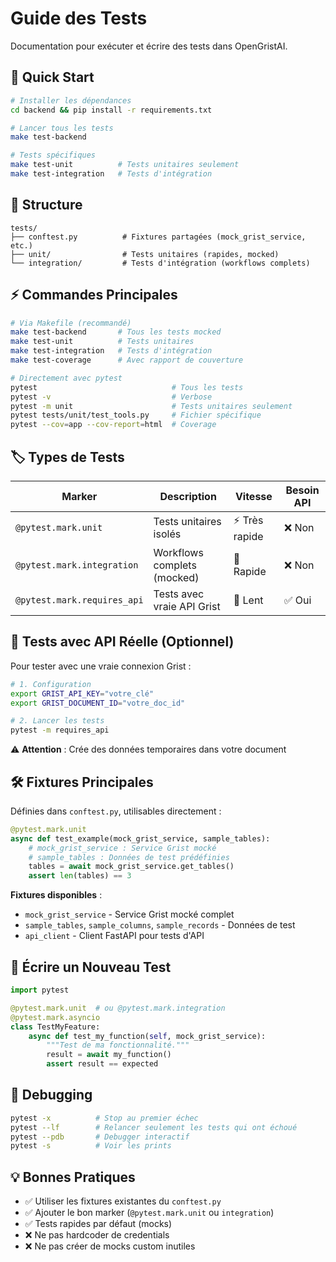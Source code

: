 # Guide des Tests

Documentation pour exécuter et écrire des tests dans OpenGristAI.

## 🚀 Quick Start

```bash
# Installer les dépendances
cd backend && pip install -r requirements.txt

# Lancer tous les tests
make test-backend

# Tests spécifiques
make test-unit          # Tests unitaires seulement
make test-integration   # Tests d'intégration
```

## 📁 Structure

```
tests/
├── conftest.py          # Fixtures partagées (mock_grist_service, etc.)
├── unit/                # Tests unitaires (rapides, mocked)
└── integration/         # Tests d'intégration (workflows complets)
```

## ⚡ Commandes Principales

```bash
# Via Makefile (recommandé)
make test-backend       # Tous les tests mocked
make test-unit          # Tests unitaires
make test-integration   # Tests d'intégration
make test-coverage      # Avec rapport de couverture

# Directement avec pytest
pytest                              # Tous les tests
pytest -v                           # Verbose
pytest -m unit                      # Tests unitaires seulement
pytest tests/unit/test_tools.py     # Fichier spécifique
pytest --cov=app --cov-report=html  # Coverage
```

## 🏷️ Types de Tests

| Marker | Description | Vitesse | Besoin API |
|--------|-------------|---------|------------|
| `@pytest.mark.unit` | Tests unitaires isolés | ⚡ Très rapide | ❌ Non |
| `@pytest.mark.integration` | Workflows complets (mocked) | 🏃 Rapide | ❌ Non |
| `@pytest.mark.requires_api` | Tests avec vraie API Grist | 🐢 Lent | ✅ Oui |

## 🔌 Tests avec API Réelle (Optionnel)

Pour tester avec une vraie connexion Grist :

```bash
# 1. Configuration
export GRIST_API_KEY="votre_clé"
export GRIST_DOCUMENT_ID="votre_doc_id"

# 2. Lancer les tests
pytest -m requires_api
```

⚠️ **Attention** : Crée des données temporaires dans votre document

## 🛠️ Fixtures Principales

Définies dans `conftest.py`, utilisables directement :

```python
@pytest.mark.unit
async def test_example(mock_grist_service, sample_tables):
    # mock_grist_service : Service Grist mocké
    # sample_tables : Données de test prédéfinies
    tables = await mock_grist_service.get_tables()
    assert len(tables) == 3
```

**Fixtures disponibles** :
- `mock_grist_service` - Service Grist mocké complet
- `sample_tables`, `sample_columns`, `sample_records` - Données de test
- `api_client` - Client FastAPI pour tests d'API

## 📝 Écrire un Nouveau Test

```python
import pytest

@pytest.mark.unit  # ou @pytest.mark.integration
@pytest.mark.asyncio
class TestMyFeature:
    async def test_my_function(self, mock_grist_service):
        """Test de ma fonctionnalité."""
        result = await my_function()
        assert result == expected
```

## 🐛 Debugging

```bash
pytest -x          # Stop au premier échec
pytest --lf        # Relancer seulement les tests qui ont échoué
pytest --pdb       # Debugger interactif
pytest -s          # Voir les prints
```

## 💡 Bonnes Pratiques

- ✅ Utiliser les fixtures existantes du `conftest.py`
- ✅ Ajouter le bon marker (`@pytest.mark.unit` ou `integration`)
- ✅ Tests rapides par défaut (mocks)
- ❌ Ne pas hardcoder de credentials
- ❌ Ne pas créer de mocks custom inutiles

